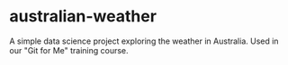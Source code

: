 # australian-weather
A simple data science project exploring the weather in Australia. Used in our "Git for Me" training course.

